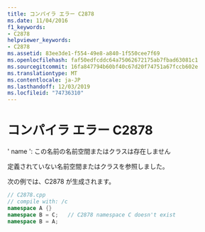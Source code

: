 ```yaml
---
title: コンパイラ エラー C2878
ms.date: 11/04/2016
f1_keywords:
- C2878
helpviewer_keywords:
- C2878
ms.assetid: 83ee3de1-f554-49e8-a840-1f550cee7f69
ms.openlocfilehash: faf50edfcddc64a75062672175ab7fbad63081c1
ms.sourcegitcommit: 16fa847794b60bf40c67d20f74751a67fccb602e
ms.translationtype: MT
ms.contentlocale: ja-JP
ms.lasthandoff: 12/03/2019
ms.locfileid: "74736310"
---
```

# <a name="compiler-error-c2878"></a>コンパイラ エラー C2878

' name ': この名前の名前空間またはクラスは存在しません

定義されていない名前空間またはクラスを参照しました。

次の例では、C2878 が生成されます。

```cpp
// C2878.cpp
// compile with: /c
namespace A {}
namespace B = C;   // C2878 namespace C doesn't exist
namespace B = A;
```
